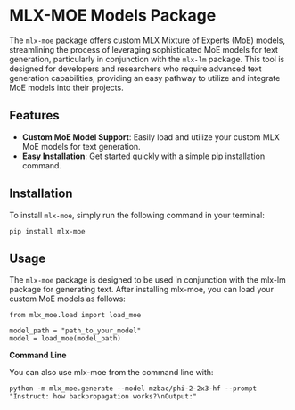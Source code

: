 # MLX-MOE Models Package

The `mlx-moe` package offers custom MLX Mixture of Experts (MoE) models, streamlining the process of leveraging sophisticated MoE models for text generation, particularly in conjunction with the `mlx-lm` package. This tool is designed for developers and researchers who require advanced text generation capabilities, providing an easy pathway to utilize and integrate MoE models into their projects.

## Features

- **Custom MoE Model Support**: Easily load and utilize your custom MLX MoE models for text generation.
- **Easy Installation**: Get started quickly with a simple pip installation command.

## Installation

To install `mlx-moe`, simply run the following command in your terminal:

```shell
pip install mlx-moe
```

## Usage

The `mlx-moe` package is designed to be used in conjunction with the mlx-lm package for generating text. After installing mlx-moe, you can load your custom MoE models as follows:
```
from mlx_moe.load import load_moe

model_path = "path_to_your_model"
model = load_moe(model_path)
```
**Command Line**

You can also use mlx-moe from the command line with:
```
python -m mlx_moe.generate --model mzbac/phi-2-2x3-hf --prompt "Instruct: how backpropagation works?\nOutput:"
```
